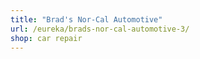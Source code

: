 ```yaml
---
title: "Brad's Nor-Cal Automotive"
url: /eureka/brads-nor-cal-automotive-3/
shop: car repair
---
```

